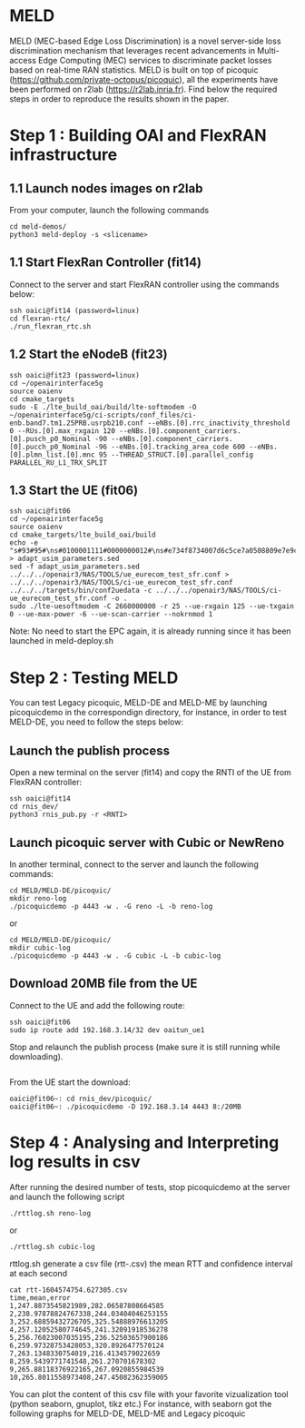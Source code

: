 # MELD
MELD (MEC-based Edge Loss Discrimination) is a novel server-side loss discrimination mechanism that leverages recent advancements in Multi-access Edge Computing (MEC) services to discriminate packet losses based on real-time RAN statistics. MELD is built on top of picoquic (https://github.com/private-octopus/picoquic), all the experiments have been performed on r2lab (https://r2lab.inria.fr). Find below the required steps in order to reproduce the results shown in the paper.

# Step 1 : Building OAI and FlexRAN infrastructure
## 1.1 Launch nodes images on r2lab
From your computer, launch the following commands
```
cd meld-demos/
python3 meld-deploy -s <slicename>
```
## 1.1 Start FlexRan Controller (fit14)
Connect to the server and start FlexRAN controller using the commands below:
```
ssh oaici@fit14 (password=linux)
cd flexran-rtc/
./run_flexran_rtc.sh
```

## 1.2 Start the eNodeB (fit23)
```
ssh oaici@fit23 (password=linux)
cd ~/openairinterface5g
source oaienv
cd cmake_targets
sudo -E ./lte_build_oai/build/lte-softmodem -O ~/openairinterface5g/ci-scripts/conf_files/ci-enb.band7.tm1.25PRB.usrpb210.conf --eNBs.[0].rrc_inactivity_threshold 0 --RUs.[0].max_rxgain 120 --eNBs.[0].component_carriers.[0].pusch_p0_Nominal -90 --eNBs.[0].component_carriers.[0].pucch_p0_Nominal -96 --eNBs.[0].tracking_area_code 600 --eNBs.[0].plmn_list.[0].mnc 95 --THREAD_STRUCT.[0].parallel_config PARALLEL_RU_L1_TRX_SPLIT
```
## 1.3 Start the UE (fit06)
```
ssh oaici@fit06
cd ~/openairinterface5g
source oaienv
cd cmake_targets/lte_build_oai/build
echo -e "s#93#95#\ns#0100001111#0000000012#\ns#e734f8734007d6c5ce7a0508809e7e9c#8e27b6af0e692e750f32667a3b14605d#\ns#33611123456#001011234561010#" > adapt_usim_parameters.sed
sed -f adapt_usim_parameters.sed ../../../openair3/NAS/TOOLS/ue_eurecom_test_sfr.conf > ../../../openair3/NAS/TOOLS/ci-ue_eurecom_test_sfr.conf
../../../targets/bin/conf2uedata -c ../../../openair3/NAS/TOOLS/ci-ue_eurecom_test_sfr.conf -o .
sudo ./lte-uesoftmodem -C 2660000000 -r 25 --ue-rxgain 125 --ue-txgain 0 --ue-max-power -6 --ue-scan-carrier --nokrnmod 1
```
Note: No need to start the EPC again, it is already running since it has been launched in meld-deploy.sh 
# Step 2 : Testing MELD
You can test Legacy picoquic, MELD-DE and MELD-ME by launching picoquicdemo in the correspondign directory, for instance, in order to test MELD-DE, you need to follow the steps below:
## Launch the publish process
Open a new terminal on the server (fit14) and copy the RNTI of the UE from FlexRAN controller:
```
ssh oaici@fit14
cd rnis_dev/
python3 rnis_pub.py -r <RNTI>
```
## Launch picoquic server with Cubic or NewReno
In another terminal, connect to the server and launch the following commands:
```NewReno
cd MELD/MELD-DE/picoquic/
mkdir reno-log
./picoquicdemo -p 4443 -w . -G reno -L -b reno-log
```
or
```Cubic
cd MELD/MELD-DE/picoquic/
mkdir cubic-log
./picoquicdemo -p 4443 -w . -G cubic -L -b cubic-log
```
## Download 20MB file from the UE
Connect to the UE and add the following route:
```
ssh oaici@fit06
sudo ip route add 192.168.3.14/32 dev oaitun_ue1
```
Stop and relaunch the publish process (make sure it is still running while downloading).
```
```
From the UE start the download:
```
oaici@fit06~: cd rnis_dev/picoquic/
oaici@fit06~: ./picoquicdemo -D 192.168.3.14 4443 8:/20MB
```
# Step 4 : Analysing and Interpreting log results in csv
After running the desired number of tests, stop picoquicdemo at the server and launch the following script
```
./rttlog.sh reno-log
```
or
```
./rttlog.sh cubic-log
```
rttlog.sh generate a csv file (rtt-<timestamp>.csv) the mean RTT and confidence interval at each second
```
cat rtt-1604574754.627305.csv
time,mean,error  
1,247.8873545821989,282.06587808664585
2,238.97878824767338,244.03404046253155
3,252.68859432726705,325.54888976613205
4,257.12052580774645,241.32091918536278
5,256.76023007035195,236.52503657900186
6,259.97328753428053,320.8926477570124
7,263.1348330754019,216.4134579022659
8,259.5439771741548,261.270701678302
9,265.88118376922165,267.0920855984539
10,265.8011558973408,247.45082362359005
```
You can plot the content of this csv file with your favorite vizualization tool (python seaborn, gnuplot, tikz etc.) For instance, with seaborn got the following graphs for MELD-DE, MELD-ME and Legacy picoquic
